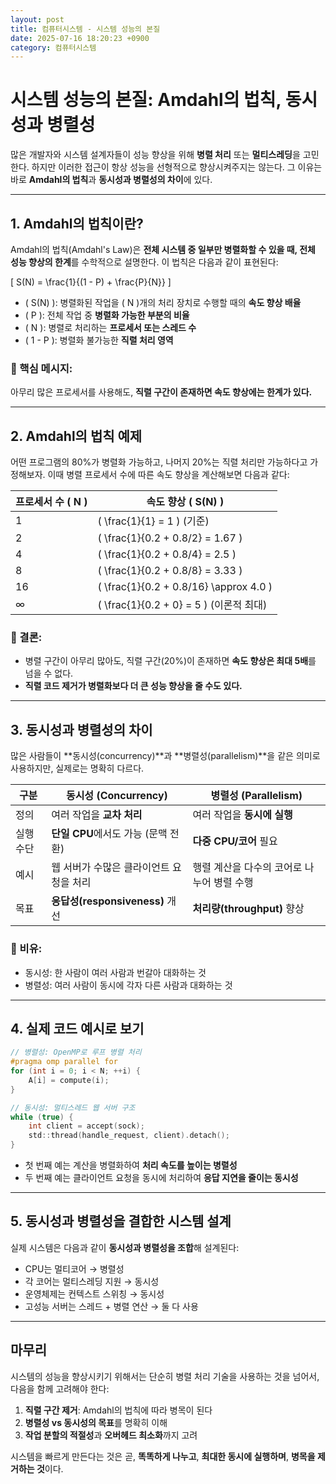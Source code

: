 ```yaml
---
layout: post
title: 컴퓨터시스템 - 시스템 성능의 본질
date: 2025-07-16 18:20:23 +0900
category: 컴퓨터시스템
---
```

# 시스템 성능의 본질: Amdahl의 법칙, 동시성과 병렬성

많은 개발자와 시스템 설계자들이 성능 향상을 위해 **병렬 처리** 또는 **멀티스레딩**을 고민한다. 하지만 이러한 접근이 항상 성능을 선형적으로 향상시켜주지는 않는다. 그 이유는 바로 **Amdahl의 법칙**과 **동시성과 병렬성의 차이**에 있다.

---

## 1. Amdahl의 법칙이란?

Amdahl의 법칙(Amdahl's Law)은 **전체 시스템 중 일부만 병렬화할 수 있을 때, 전체 성능 향상의 한계**를 수학적으로 설명한다. 이 법칙은 다음과 같이 표현된다:

\[
S(N) = \frac{1}{(1 - P) + \frac{P}{N}}
\]

- \( S(N) \): 병렬화된 작업을 \( N \)개의 처리 장치로 수행할 때의 **속도 향상 배율**
- \( P \): 전체 작업 중 **병렬화 가능한 부분의 비율**
- \( N \): 병렬로 처리하는 **프로세서 또는 스레드 수**
- \( 1 - P \): 병렬화 불가능한 **직렬 처리 영역**

### 📌 핵심 메시지:
아무리 많은 프로세서를 사용해도, **직렬 구간이 존재하면 속도 향상에는 한계가 있다.**

---

## 2. Amdahl의 법칙 예제

어떤 프로그램의 80%가 병렬화 가능하고, 나머지 20%는 직렬 처리만 가능하다고 가정해보자. 이때 병렬 프로세서 수에 따른 속도 향상을 계산해보면 다음과 같다:

| 프로세서 수 \( N \) | 속도 향상 \( S(N) \) |
|--------------------|--------------------|
| 1                  | \( \frac{1}{1} = 1 \) (기준) |
| 2                  | \( \frac{1}{0.2 + 0.8/2} = 1.67 \) |
| 4                  | \( \frac{1}{0.2 + 0.8/4} = 2.5 \) |
| 8                  | \( \frac{1}{0.2 + 0.8/8} = 3.33 \) |
| 16                 | \( \frac{1}{0.2 + 0.8/16} \approx 4.0 \) |
| ∞                  | \( \frac{1}{0.2 + 0} = 5 \) (이론적 최대) |

### 🎯 결론:
- 병렬 구간이 아무리 많아도, 직렬 구간(20%)이 존재하면 **속도 향상은 최대 5배**를 넘을 수 없다.
- **직렬 코드 제거가 병렬화보다 더 큰 성능 향상을 줄 수도 있다.**

---

## 3. 동시성과 병렬성의 차이

많은 사람들이 **동시성(concurrency)**과 **병렬성(parallelism)**을 같은 의미로 사용하지만, 실제로는 명확히 다르다.

| 구분 | 동시성 (Concurrency) | 병렬성 (Parallelism) |
|------|----------------------|----------------------|
| 정의 | 여러 작업을 **교차 처리** | 여러 작업을 **동시에 실행** |
| 실행 수단 | **단일 CPU**에서도 가능 (문맥 전환) | **다중 CPU/코어** 필요 |
| 예시 | 웹 서버가 수많은 클라이언트 요청을 처리 | 행렬 계산을 다수의 코어로 나누어 병렬 수행 |
| 목표 | **응답성(responsiveness)** 개선 | **처리량(throughput)** 향상 |

### 📌 비유:
- 동시성: 한 사람이 여러 사람과 번갈아 대화하는 것
- 병렬성: 여러 사람이 동시에 각자 다른 사람과 대화하는 것

---

## 4. 실제 코드 예시로 보기

```c
// 병렬성: OpenMP로 루프 병렬 처리
#pragma omp parallel for
for (int i = 0; i < N; ++i) {
    A[i] = compute(i);
}

// 동시성: 멀티스레드 웹 서버 구조
while (true) {
    int client = accept(sock);
    std::thread(handle_request, client).detach();
}
```

- 첫 번째 예는 계산을 병렬화하여 **처리 속도를 높이는 병렬성**
- 두 번째 예는 클라이언트 요청을 동시에 처리하여 **응답 지연을 줄이는 동시성**

---

## 5. 동시성과 병렬성을 결합한 시스템 설계

실제 시스템은 다음과 같이 **동시성과 병렬성을 조합**해 설계된다:

- CPU는 멀티코어 → 병렬성
- 각 코어는 멀티스레딩 지원 → 동시성
- 운영체제는 컨텍스트 스위칭 → 동시성
- 고성능 서버는 스레드 + 병렬 연산 → 둘 다 사용

---

## 마무리

시스템의 성능을 향상시키기 위해서는 단순히 병렬 처리 기술을 사용하는 것을 넘어서, 다음을 함께 고려해야 한다:

1. **직렬 구간 제거**: Amdahl의 법칙에 따라 병목이 된다
2. **병렬성 vs 동시성의 목표**를 명확히 이해
3. **작업 분할의 적절성**과 **오버헤드 최소화**까지 고려

시스템을 빠르게 만든다는 것은 곧, **똑똑하게 나누고**, **최대한 동시에 실행하며**, **병목을 제거하는 것**이다.
